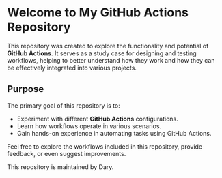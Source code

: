 # Welcome to My GitHub Actions Repository

This repository was created to explore the functionality and potential of **GitHub Actions**. It serves as a study case for designing and testing workflows, helping to better understand how they work and how they can be effectively integrated into various projects.

## Purpose

The primary goal of this repository is to:
- Experiment with different **GitHub Actions** configurations.
- Learn how workflows operate in various scenarios.
- Gain hands-on experience in automating tasks using GitHub Actions.

Feel free to explore the workflows included in this repository, provide feedback, or even suggest improvements.


This repository is maintained by Dary.